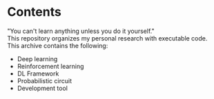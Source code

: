 
# Contents
"You can't learn anything unless you do it yourself."  
This repository organizes my personal research with executable code.  
This archive contains the following:
- Deep learning
- Reinforcement learning
- DL Framework
- Probabilistic circuit
- Development tool